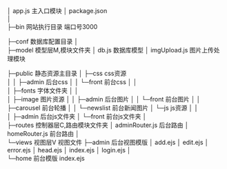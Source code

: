 ﻿│  app.js               主入口模块
│  package.json    
│  
├─bin                   网站执行目录 端口号3000
 
├─conf                  数据库配置目录
│      
├─model                 模型层M,模块文件夹
│      db.js            数据库模型
│      imgUpload.js     图片上传处理模块

├─public                静态资源主目录
│  ├─css                css资源   
│  │  ├─admin           后台css
│  │  └─front           前台css
│  │          
│  ├─fonts              字体文件夹
│  │      
│  ├─image              图片资源
│  │  ├─admin           后台图片
│  │  └─front           前台图片
│  │      ├─carousel    前台轮播
│  │      └─newslist    前台新闻图片
│  └─js                 js资源
│      │                 
│      ├─admin           后台js文件夹
│      └─front           前台js文件夹
│              
├─routes                控制器层C,路由模块文件夹
│      adminRouter.js   后台路由 
│      homeRouter.js    前台路由
│      
└─views                 视图层V 视图文件
    ├─admin             后台视图模版
    │      add.ejs
    │      edit.ejs
    │      error.ejs
    │      head.ejs
    │      index.ejs
    │      login.ejs
    │      
    └─home             前台模版
            index.ejs